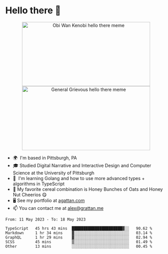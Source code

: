 <!--
**GameDog9988/GameDog9988** is a ✨ _special_ ✨ repository because its `README.md` (this file) appears on your GitHub profile.

Here are some ideas to get you started:

- 🔭 I’m currently working on ...
- 🌱 I’m currently learning ...
- 👯 I’m looking to collaborate on ...
- 🤔 I’m looking for help with ...
- 💬 Ask me about ...
- 📫 How to reach me: ...
- 😄 Pronouns: ...
- ⚡ Fun fact: ...
-->



Hello there 👋
==================================

<a href="https://youtu.be/rEq1Z0bjdwc">
<p align="center">
<img src="https://user-images.githubusercontent.com/51346343/201241572-d3b30f79-b340-4de1-9d24-6adc9035fce1.png" alt="Obi Wan Kenobi hello there meme" width=400 height=200 style="object-fit:contain" />
<img src="https://user-images.githubusercontent.com/51346343/201242896-c71a6026-48b4-4407-8cb4-988030f7b59a.png" alt="General Grievous hello there meme" width=400 height=200 style="object-fit:contain" />
</p>
</a>

- 🌍  I'm based in Pittsburgh, PA
- 🎓  Studied Digital Narrative and Interactive Design and Computer Science at the University of Pittsburgh
- 🌱  I'm learning Golang and how to use more advanced types + algorithms in TypeScript
- 🥣  My favorite cereal combination is Honey Bunches of Oats and Honey Nut Cheerios 😋
- 🖥️  See my portfolio at [agattan.com](http://agrattan.com/)
- 📫  You can contact me at [alex@grattan.me](mailto:alex@grattan.me)

<!--START_SECTION:waka-->

```text
From: 11 May 2023 - To: 18 May 2023

TypeScript   45 hrs 43 mins  ██████████████████████▓░░   90.62 %
Markdown     1 hr 34 mins    ▓░░░░░░░░░░░░░░░░░░░░░░░░   03.14 %
GraphQL      1 hr 29 mins    ▓░░░░░░░░░░░░░░░░░░░░░░░░   02.94 %
SCSS         45 mins         ▒░░░░░░░░░░░░░░░░░░░░░░░░   01.49 %
Other        13 mins         ░░░░░░░░░░░░░░░░░░░░░░░░░   00.45 %
```

<!--END_SECTION:waka-->
